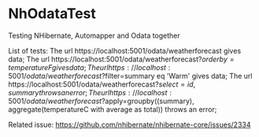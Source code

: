 # NhOdataTest

Testing NHibernate, Automapper and Odata together

List of tests:
The url https://localhost:5001/odata/weatherforecast gives data;
The url https://localhost:5001/odata/weatherforecast?$orderby=temperatureF gives data;
The url https://localhost:5001/odata/weatherforecast?$filter=summary eq 'Warm' gives data;
The url https://localhost:5001/odata/weatherforecast?$select=id,summary throws an error;
The url https://localhost:5001/odata/weatherforecast?$apply=groupby((summary), aggregate(temperatureC with average as total)) throws an error;

Related issue: https://github.com/nhibernate/nhibernate-core/issues/2334
